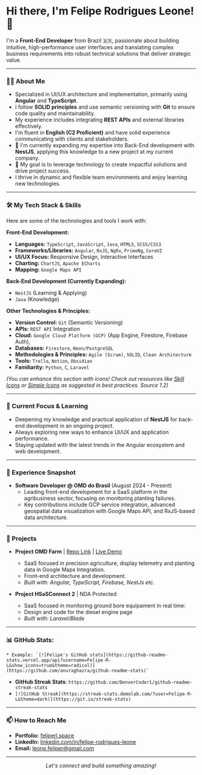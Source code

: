 # Hi there, I'm Felipe Rodrigues Leone! 👋

<p align="center">
  <a href="https://github.com/Felipe-R-L">
    </a>
</p>

I'm a **Front-End Developer** from Brazil 🇧🇷, passionate about building intuitive, high-performance user interfaces and translating complex business requirements into robust technical solutions that deliver strategic value.

---

### 👨‍💻 About Me

* Specialized in UI/UX architecture and implementation, primarily using **Angular** and **TypeScript**.
* I follow **SOLID principles** and use semantic versioning with **Git** to ensure code quality and maintainability.
* My experience includes integrating **REST APIs** and external libraries effectively.
* I'm fluent in **English (C2 Proficient)** and have solid experience communicating with clients and stakeholders.
* 🌱 I'm currently expanding my expertise into Back-End development with **NestJS**, applying this knowledge to a new project at my current company.
* 🚀 My goal is to leverage technology to create impactful solutions and drive project success.
* I thrive in dynamic and flexible team environments and enjoy learning new technologies.

---

### 🛠️ My Tech Stack & Skills

Here are some of the technologies and tools I work with:

**Front-End Development:**
* **Languages:** `TypeScript`, `JavaScript`, `Java`, `HTML5`, `SCSS/CSS3`
* **Frameworks/Libraries:** `Angular`, `RxJS`, `NgRx`, `PrimeNg`, `CoreUI`
* **UI/UX Focus:** Responsive Design, Interactive Interfaces
* **Charting:** `ChartJS`, `Apache ECharts`
* **Mapping:** `Google Maps API`

**Back-End Development (Currently Expanding):**
* `NestJS` (Learning & Applying)
* `Java` (Knowledge)

**Other Technologies & Principles:**
* **Version Control:** `Git` (Semantic Versioning)
* **APIs:** `REST API` Integration
* **Cloud:** `Google Cloud Platform (GCP)` (App Engine, Firestore, Firebase Auth),
* **Databases:** `Firestore`, `Neon/PostgreSQL`
* **Methodologies & Principles:** `Agile (Scrum)`, `SOLID`, `Clean Architecture`
* **Tools:** `Trello`, `Notion`, `Obsidian`
* **Familiarity:** `Python`, `C`, `Laravel`

*(You can enhance this section with icons! Check out resources like [Skill Icons](https://github.com/tandpfun/skill-icons) or [Simple Icons](https://simpleicons.org/) as suggested in best practices. Source 1.2)*

---

### 🚀 Current Focus & Learning

* Deepening my knowledge and practical application of **NestJS** for back-end development in an ongoing project.
* Always exploring new ways to enhance UI/UX and application performance.
* Staying updated with the latest trends in the Angular ecosystem and web development.

---

### 💼 Experience Snapshot

* **Software Developer @ OMD do Brasil** (August 2024 - Present)
    * Leading front-end development for a SaaS platform in the agribusiness sector, focusing on monitoring planting failures.
    * Key contributions include GCP service integration, advanced geospatial data visualization with Google Maps API, and RxJS-based data architecture.

---

### 🌟 Projects

* **Project OMD Farm** | [Repo Link]() | [Live Demo]()
    * SaaS focused in precision agriculture, display telemetry and planting data in Google Maps Integration.
    * Front-end architecture and development. 
    * *Built with: Angular, TypeScript, Firebase, NestJs etc.*
      
* **Project HSaSConnect 2** | NDA Protected
    * SaaS focused in monitoring ground bore equipament in real time:
    * Design and code for the diesel engine page
    * *Built with: Laravel/Blade*

---

### 📊 GitHub Stats:
    * Example: `[![Felipe's GitHub stats](https://github-readme-stats.vercel.app/api?username=Felipe-R-L&show_icons=true&theme=radical)](https://github.com/anuraghazra/github-readme-stats)`
* **GitHub Streak Stats**: `https://github.com/DenverCoder1/github-readme-streak-stats`
* `[![GitHub Streak](https://streak-stats.demolab.com/?user=Felipe-R-L&theme=dark)](https://git.io/streak-stats)`
---

### 📫 How to Reach Me

* **Portfolio:** [feliperl.space](https://feliperl.space)
* **LinkedIn:** [linkedin.com/in/felipe-rodrigues-leone](https://www.linkedin.com/in/felipe-rodrigues-leone/)
* **Email:** [leone.feliper@gmail.com](mailto:leone.feliper@gmail.com)

---
<p align="center">
  <em>Let's connect and build something amazing!</em>
</p>

